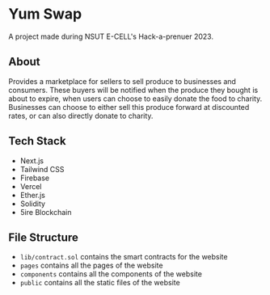 # Yum Swap

A project made during NSUT E-CELL's Hack-a-prenuer 2023.

## About
Provides a marketplace for sellers to sell produce to businesses and consumers.
These buyers will be notified when the produce they bought is about to expire, when users can choose to easily donate the food to charity. Businesses can choose to either sell this produce forward at discounted rates, or can also directly donate to charity.

## Tech Stack
- Next.js
- Tailwind CSS
- Firebase
- Vercel
- Ether.js
- Solidity
- 5ire Blockchain

## File Structure
- `lib/contract.sol` contains the smart contracts for the website
- `pages` contains all the pages of the website
- `components` contains all the components of the website
- `public` contains all the static files of the website
